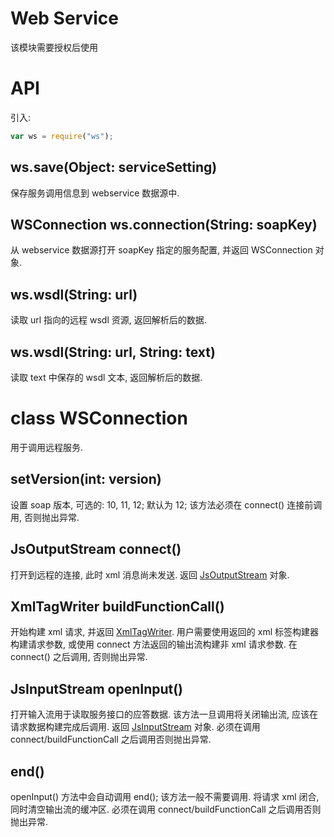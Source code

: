 # Web Service

该模块需要授权后使用


# API

引入:

```js
var ws = require("ws");
```


## ws.save(Object: serviceSetting)

保存服务调用信息到 webservice 数据源中.


## WSConnection ws.connection(String: soapKey)

从 webservice 数据源打开 soapKey 指定的服务配置, 并返回 WSConnection 对象.


## ws.wsdl(String: url)

读取 url 指向的远程 wsdl 资源, 返回解析后的数据.


## ws.wsdl(String: url, String: text)

读取 text 中保存的 wsdl 文本, 返回解析后的数据.


# class WSConnection

用于调用远程服务.


## setVersion(int: version)

设置 soap 版本, 可选的: 10, 11, 12; 默认为 12;
该方法必须在 connect() 连接前调用, 否则抛出异常.


## JsOutputStream connect()

打开到远程的连接, 此时 xml 消息尚未发送.
返回 [JsOutputStream](docs/api-streamutil.md) 对象.


## XmlTagWriter buildFunctionCall()

开始构建 xml 请求, 并返回 [XmlTagWriter](docs/api-xml.md).
用户需要使用返回的 xml 标签构建器构建请求参数, 
或使用 connect 方法返回的输出流构建非 xml 请求参数.
在 connect() 之后调用, 否则抛出异常.


## JsInputStream openInput()

打开输入流用于读取服务接口的应答数据.
该方法一旦调用将关闭输出流, 应该在请求数据构建完成后调用.
返回 [JsInputStream](docs/api-streamutil.md) 对象.
必须在调用 connect/buildFunctionCall 之后调用否则抛出异常.

## end()

openInput() 方法中会自动调用 end(); 该方法一般不需要调用.
将请求 xml 闭合, 同时清空输出流的缓冲区.
必须在调用 connect/buildFunctionCall 之后调用否则抛出异常.